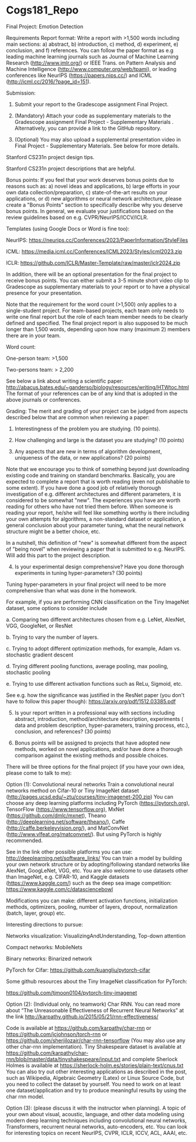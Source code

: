 # Cogs181_Repo
 Final Project: Emotion Detection 

Requirements
Report format: Write a report with >1,500 words including main sections: a) abstract, b) introduction, c) method, d) experiment, e) conclusion, and f) references. You can follow the paper format as e.g leading machine learning journals such as Journal of Machine Learning Research (http://www.jmlr.org/) or IEEE Trans. on Pattern Analysis and Machine Intelligence (http://www.computer.org/web/tpami), or leading conferences like NeurIPS (https://papers.nips.cc/) and ICML (http://icml.cc/2016/?page_id=151). 

Submission: 

1. Submit your report to the Gradescope assignment Final Project.

2. (Mandatory) Attach your code as supplementary materials to the Gradescope assignment Final Project - Supplementary Materials . Alternatively, you can provide a link to the GitHub repository.

3. (Optional) You may also upload a supplemental presentation video in Final Project - Supplementary Materials. See below for more details.


Stanford CS231n project design tips.

Stanford CS231n project descriptions that are helpful.

Bonus points: If you feel that your work deserves bonus points due to reasons such as: a) novel ideas and applications, b) large efforts in your own data collection/preparation, c) state-of-the-art results on your applications, or d) new algorithms or neural network architecture, please create a "Bonus Points" section to specifically describe why you deserve bonus points. In general, we evaluate your justifications based on the review guidelines based on e.g. CVPR/NeurIPS/ICCV/ICLR.

Templates  (using Google Docs or Word is fine too):

NeurIPS: https://neurips.cc/Conferences/2023/PaperInformation/StyleFiles

ICML: https://media.icml.cc/Conferences/ICML2023/Styles/icml2023.zip

ICLR: https://github.com/ICLR/Master-Template/raw/master/iclr2024.zip

In addition, there will be an optional presentation for the final project to receive bonus points. You can either submit a 3-5 minute short video clip to Gradescope as supplementary materials to your report or to have a physical presence for your presentation.

Note that the requirement for the word count (>1,500)  only applies to a single-student project. For team-based projects, each team only needs to write one final report but the role of each team member needs to be clearly defined and specified. The final project report is also supposed to be much longer than 1,500 words, depending upon how many (maximum 2) members there are in your team.

Word count:

One-person team: >1,500

Two-persons team: > 2,200

See below a link about writing a scientific paper: http://abacus.bates.edu/~ganderso/biology/resources/writing/HTWtoc.html The format of your references can be of any kind that is adopted in the above journals or conferences.

Grading: The merit and grading of your project can be judged from aspects described below that are common when reviewing a paper: 

1. Interestingness of the problem you are studying. (10 points).

2. How challenging and large is the dataset you are studying? (10 points)

3. Any aspects that are new in terms of algorithm development, uniqueness of the data, or new applications? (20 points)

Note that we encourage you to think of something beyond just downloading existing code and training on standard benchmarks. Basically, you are expected to complete a report that is worth reading (even not publishable to some extent). If you have done a good job of relatively thorough investigation of e.g. different architectures and different parameters, it is considered to be somewhat "new". The experiences you have are worth reading for others who have not tried them before. When someone is reading your report, he/she will feel like something worthy is there including your own attempts for algorithms, a non-standard dataset or application, a general conclusion about your parameter tuning, what the neural network structure might be a better choice, etc.

In a nutshell, this definition of "new" is somewhat different from the aspect of "being novel" when reviewing a paper that is submitted to e.g. NeurIPS. Will add this part to the project description.

4. Is your experimental design comprehensive? Have you done thorough experiments in tuning hyper-parameters? (30 points)

Tuning hyper-parameters in your final project will need to be more comprehensive than what was done in the homework.

For example, if you are performing CNN classification on the Tiny ImageNet dataset, some options to consider include

a. Comparing two different architectures chosen from e.g. LeNet, AlexNet, VGG, GoogleNet, or ResNet

b. Trying to vary the number of layers.

c. Trying to adopt different optimization methods, for example, Adam vs. stochastic gradient descent

d. Trying different pooling functions, average pooling, max pooling, stochastic pooling

e. Trying to use different activation functions such as ReLu, Sigmoid, etc.

 

See e.g. how the significance was justified in the ResNet paper (you don't have to follow this paper though): https://arxiv.org/pdf/1512.03385.pdf

 

5. Is your report written in a professional way with sections including abstract, introduction, method/architecture description, experiments ( data and problem description, hyper-parameters, training process, etc.), conclusion, and references? (30 points)

6. Bonus points will be assigned to projects that have adopted new methods, worked on novel applications, and/or have done a thorough comparison against the existing methods and possible choices.

There will be three options for the final project (if you have your own idea, please come to talk to me):

Option (1): Convolutional neural networks Train a convolutional neural networks method on Cifar-10 or Tiny ImageNet dataset (http://pages.ucsd.edu/~ztu/courses/tiny-imagenet-200.zip) You can choose any deep learning platforms including PyTorch (https://pytorch.org), TensorFlow (https://www.tensorflow.org), MxNet (https://github.com/dmlc/mxnet), Theano (http://deeplearning.net/software/theano/), Caffe (http://caffe.berkeleyvision.org/), and MatConvNet (http://www.vlfeat.org/matconvnet/). But using PyTorch is highly recommended.

See in the link other possible platforms you can use: http://deeplearning.net/software_links/ You can train a model by building your own network structure or by adopting/following standard networks like AlexNet, GoogLeNet, VGG, etc. You are also welcome to use datasets other than ImageNet, e.g. CIFAR-10, and Kaggle datasets (https://www.kaggle.com/) such as the deep sea image competition: https://www.kaggle.com/c/datasciencebowl

Modifications you can make: different activation functions, initialization methods, optimizers, pooling, number of layers, dropout, normalization (batch, layer, group) etc.

Interesting directions to pursue:

Networks visualization: VisualizingAndUnderstanding, Top-down attention

Compact networks: MobileNets

Binary networks: Binarized network

PyTorch for Cifar: https://github.com/kuangliu/pytorch-cifar

Some github resources about the Tiny ImageNet classification for PyTorch:

https://github.com/tjmoon0104/pytorch-tiny-imagenet

Option (2): (Individual only, no teamwork) Char RNN. You can read more about “The Unreasonable Effectiveness of Recurrent Neural Networks” at the link http://karpathy.github.io/2015/05/21/rnn-effectiveness/ 

Code is available at https://github.com/karpathy/char-rnn or https://github.com/jcjohnson/torch-rnn or https://github.com/sherjilozair/char-rnn-tensorflow (You may also use any other char-rnn implementation). Tiny Shakespeare dataset is available at https://github.com/karpathy/char-rnn/blob/master/data/tinyshakespeare/input.txt and complete Sherlock Holmes is available at https://sherlock-holm.es/stories/plain-text/cnus.txt You can also try out other interesting applications as described in the post, such as Wikipedia, Algebraic Geometry (Latex) or Linux Source Code, but you need to collect the dataset by yourself. You need to work on at least one dataset/application and try to produce meaningful results by using the char rnn model.

Option (3): (please discuss it with the instructor when planning). A topic of your own about visual, acoustic, language, and other data modeling using modern deep learning techniques including convolutional neural networks, Transformers, recurrent neural networks, auto-encoders, etc. You can look for interesting topics on recent NeurIPS, CVPR, ICLR, ICCV, ACL, AAAI, etc.
